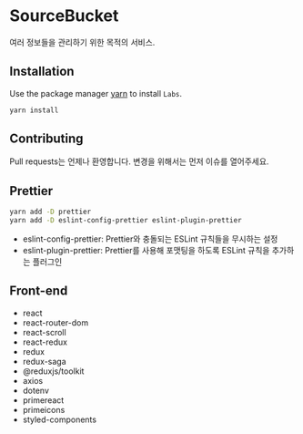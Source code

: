 # SourceBucket

여러 정보들을 관리하기 위한 목적의 서비스.

## Installation

Use the package manager [yarn](https://yarnpkg.com/) to install `Labs`.

```bash
yarn install
```

## Contributing
Pull requests는 언제나 환영합니다. 변경을 위해서는 먼저 이슈를 열어주세요.


## Prettier

```bash
yarn add -D prettier
yarn add -D eslint-config-prettier eslint-plugin-prettier
```

+ eslint-config-prettier: Prettier와 충돌되는 ESLint 규칙들을 무시하는 설정
+ eslint-plugin-prettier: Prettier를 사용해 포맷팅을 하도록 ESLint 규칙을 추가하는 플러그인


## Front-end

* react
* react-router-dom
* react-scroll
* react-redux
* redux
* redux-saga
* @reduxjs/toolkit
* axios
* dotenv
* primereact
* primeicons
* styled-components
